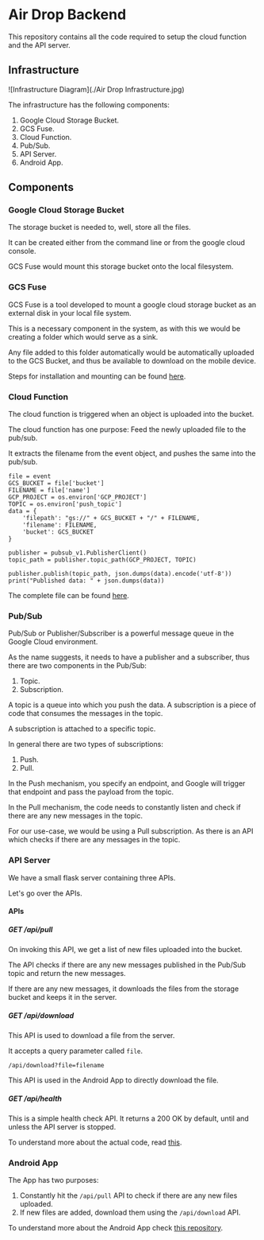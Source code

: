 # Air Drop Backend

This repository contains all the code required to setup the cloud function and the API server.

## Infrastructure

![Infrastructure Diagram](./Air Drop Infrastructure.jpg)

The infrastructure has the following components:
1. Google Cloud Storage Bucket.
2. GCS Fuse.
3. Cloud Function.
4. Pub/Sub.
5. API Server.
6. Android App.

## Components

### Google Cloud Storage Bucket

The storage bucket is needed to, well, store all the files. 

It can be created either from the command line or from the google cloud console.

GCS Fuse would mount this storage bucket onto the local filesystem.

### GCS Fuse

GCS Fuse is a tool developed to mount a google cloud storage bucket as an external disk in your local file system.

This is a necessary component in the system, as with this we would be creating a folder which would serve as a sink.

Any file added to this folder automatically would be automatically uploaded to the GCS Bucket, and thus be available to download on the mobile device.

Steps for installation and mounting can be found [here](https://github.com/GoogleCloudPlatform/gcsfuse).

### Cloud Function

The cloud function is triggered when an object is uploaded into the bucket.

The cloud function has one purpose: Feed the newly uploaded file to the pub/sub. 

It extracts the filename from the event object, and pushes the same into the pub/sub.

```
file = event
GCS_BUCKET = file['bucket']
FILENAME = file['name']
GCP_PROJECT = os.environ['GCP_PROJECT']
TOPIC = os.environ['push_topic']
data = {
    'filepath': "gs://" + GCS_BUCKET + "/" + FILENAME,
    'filename': FILENAME,
    'bucket': GCS_BUCKET
}

publisher = pubsub_v1.PublisherClient()
topic_path = publisher.topic_path(GCP_PROJECT, TOPIC)

publisher.publish(topic_path, json.dumps(data).encode('utf-8'))
print("Published data: " + json.dumps(data))
```

The complete file can be found [here](./topic_push_cf.py).

### Pub/Sub

Pub/Sub or Publisher/Subscriber is a powerful message queue in the Google Cloud environment.

As the name suggests, it needs to have a publisher and a subscriber, thus there are two components in the Pub/Sub:
1. Topic.
2. Subscription.

A topic is a queue into which you push the data. A subscription is a piece of code that consumes the messages in the topic.

A subscription is attached to a specific topic.

In general there are two types of subscriptions:
1. Push.
2. Pull.

In the Push mechanism, you specify an endpoint, and Google will trigger that endpoint and pass the payload from the topic.

In the Pull mechanism, the code needs to constantly listen and check if there are any new messages in the topic.

For our use-case, we would be using a Pull subscription. As there is an API which checks if there are any messages in the topic.

### API Server

We have a small flask server containing three APIs. 

Let's go over the APIs.

#### APIs

##### GET /api/pull

On invoking this API, we get a list of new files uploaded into the bucket.

The API checks if there are any new messages published in the Pub/Sub topic and return the new messages.

If there are any new messages, it downloads the files from the storage bucket and keeps it in the server.

##### GET /api/download

This API is used to download a file from the server.

It accepts a query parameter called `file`.

```/api/download?file=filename```

This API is used in the Android App to directly download the file.

##### GET /api/health

This is a simple health check API. It returns a 200 OK by default, until and unless the API server is stopped.

To understand more about the actual code, read [this](./webserver/README.md).

### Android App

The App has two purposes:
1. Constantly hit the `/api/pull` API to check if there are any new files uploaded.
2. If new files are added, download them using the `/api/download` API.

To understand more about the Android App check [this repository](https://github.com/srinibasmisra97/Air-Drop-Android-App).